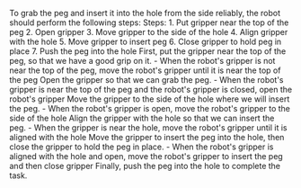 To grab the peg and insert it into the hole from the side reliably, the robot should perform the following steps:
    Steps:  1. Put gripper near the top of the peg  2. Open gripper  3. Move gripper to the side of the hole  4. Align gripper with the hole  5. Move gripper to insert peg  6. Close gripper to hold peg in place  7. Push the peg into the hole
    First, put the gripper near the top of the peg, so that we have a good grip on it.
    - When the robot's gripper is not near the top of the peg, move the robot's gripper until it is near the top of the peg
    Open the gripper so that we can grab the peg.
    - When the robot's gripper is near the top of the peg and the robot's gripper is closed, open the robot's gripper
    Move the gripper to the side of the hole where we will insert the peg.
    - When the robot's gripper is open, move the robot's gripper to the side of the hole
    Align the gripper with the hole so that we can insert the peg.
    - When the gripper is near the hole, move the robot's gripper until it is aligned with the hole
    Move the gripper to insert the peg into the hole, then close the gripper to hold the peg in place.
    - When the robot's gripper is aligned with the hole and open, move the robot's gripper to insert the peg and then close gripper
    Finally, push the peg into the hole to complete the task.